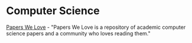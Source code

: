 # Computer Science

[Papers We Love](https://paperswelove.org/) - "Papers We Love is a repository of academic computer science papers and a community who loves reading them."

